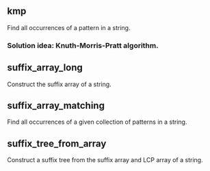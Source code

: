 ## kmp
Find all occurrences of a pattern in a string.
### Solution idea: Knuth-Morris-Pratt algorithm.

## suffix_array_long
Construct the suffix array of a string.

## suffix_array_matching
Find all occurrences of a given collection of patterns in a string.

## suffix_tree_from_array
Construct a suffix tree from the suffix array and LCP array of a string.



